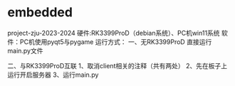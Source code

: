 # embedded
project-zju-2023-2024
硬件:RK3399ProD（debian系统）、PC机win11系统
软件：PC机使用pyqt5与pygame
运行方式：
一、无RK3399ProD
直接运行main.py文件

二、与RK3399ProD互联
1、取消client相关的注释（共有两处）
2、先在板子上运行开启服务器
3、运行main.py
